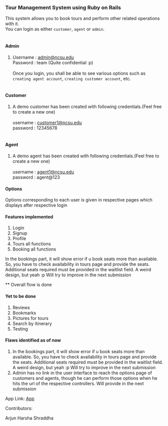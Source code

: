 ### Tour Management System using Ruby on Rails

This system allows you to book tours and perform other related operations with it. <br/>
You can login as either `customer`, `agent` or `admin`. <br/>
<br/>
#### Admin
1. Username : admin@ncsu.edu<br/>
   Password : team (Quite confidential :p) <br/><br/>
   Once you login, you shall be able to see various options such as `creating agent account`, `creating customer account`, etc.<br/><br/>
   
#### Customer
1. A demo customer has been created with following credentials.(Feel free to create a new one)<br/><br/>
   username : customer1@ncsu.edu<br/>
   password : 12345678<br/>
   <br/>
 #### Agent 
 1. A demo agent has been created with following credentials.(Feel free to create a new one)<br/><br/>
    username : agent1@ncsu.edu<br/>
    password : agent@123<br/>
    
 #### Options
 Options corresponding to each user is given in respective pages which displays after respective login
 
 #### Features implemented
 1) Login<br/>
 2) Signup<br/>
 3) Profile<br/>
 3) Tours all functions<br/>
 4) Booking all functions<br/>
 
 In the bookings part, it will show error if u book seats more than available. So, you have to check availability in tours page and provide the seats. Additional seats required must be provided in the waitlist field. A weird design, but yeah :p Will try to improve in the next submission
 
 ** Overall flow is done
 
 #### Yet to be done
 1) Reviews<br/>
 2) Bookmarks<br/>
 3) Pictures for tours <br/>
 3) Search by itinerary<br/>
 4) Testing<br/>
 
 #### Flaws identified as of now
 
 1) In the bookings part, it will show error if u book seats more than available. So, you have to check availability in tours page and provide the seats. Additional seats required must be provided in the waitlist field. A weird design, but yeah :p Will try to improve in the next submission <br/>
 2) Admin has no link in the user interface to reach the options page of customers and agents, though he can perform those options when he hits the url of the respective controllers. Will provide in the next submission

App Link: [App](https://sleepy-brushlands-90006.herokuapp.com)<br/>

Contributors:

Arjun 
Harsha
Shraddha
